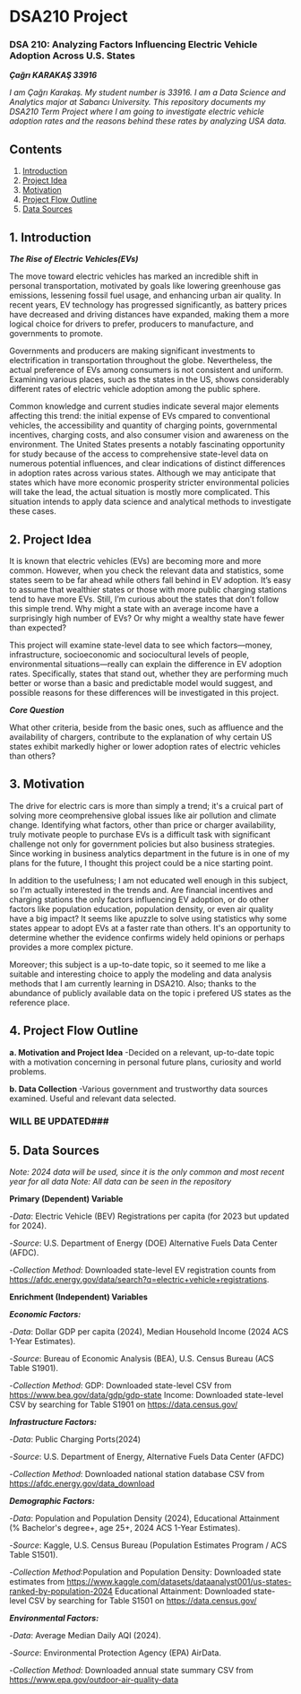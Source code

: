 # DSA210 Project

### DSA 210: Analyzing Factors Influencing Electric Vehicle Adoption Across U.S. States ###
***Çağrı KARAKAŞ 33916***


*I am Çağrı Karakaş. My student number is 33916. I am a Data Science and Analytics major at Sabancı University. This repository documents my DSA210 Term Project where I am going to investigate electric vehicle adoption rates and the reasons behind these rates by analyzing USA data.*



## Contents ##

1) [Introduction](#1-introduction)
2) [Project Idea](#2-project-idea)
3) [Motivation](#3-motivation)
4) [Project Flow Outline](#4-project-flow-outline)
5) [Data Sources](#5-data-sources)


## 1. Introduction ##

***The Rise of Electric Vehicles(EVs)***

The move toward electric vehicles has marked an incredible shift in personal transportation, motivated by goals like lowering greenhouse gas emissions, lessening fossil fuel usage, and enhancing urban air quality. In recent years, EV technology has progressed significantly, as battery prices have decreased and driving distances have expanded, making them a more logical choice for drivers to prefer, producers to manufacture, and governments to promote.

Governments and producers are making significant investments to electrification in transportation throughout the globe. Nevertheless, the actual preference of EVs among consumers is not consistent and uniform. Examining various places, such as the states in the US, shows considerably different rates of electric vehicle adoption among the public sphere.

Common knowledge and current studies indicate several major elements affecting this trend: the initial expense of EVs cmpared to conventional vehicles, the accessibility and quantity of charging points, governmental incentives, charging costs, and also consumer vision and awareness on the environment. The United States presents a notably fascinating opportunity for study because of the access to comprehensive state-level data on numerous potential influences, and clear indications of distinct differences in adoption rates across various states. Although we may anticipate that states which have more economic prosperity stricter environmental policies will take the lead, the actual situation is mostly more complicated. This situation intends to apply data science and analytical methods to investigate these cases.



## 2. Project Idea ##

It is known that electric vehicles (EVs) are becoming more and more common. However, when you check the relevant data and statistics, some states seem to be far ahead while others fall behind in EV adoption. It’s easy to assume that wealthier states or those with more public charging stations tend to have more EVs. Still, I’m curious about the states that don’t follow this simple trend. Why might a state with an average income have a surprisingly high number of EVs? Or why might a wealthy state have fewer than expected? 

This project will examine state-level data to see which factors—money, infrastructure, socioeconomic and sociocultural levels of people, environmental situations—really can explain the difference in EV adoption rates. Specifically, states that stand out, whether they are performing much better or worse than a basic and predictable model would suggest, and possible reasons for these differences will be investigated in this project.

***Core Question***

What other criteria, beside from the basic ones, such as affluence and the availability of chargers, contribute to the explanation of why certain US states exhibit markedly higher or lower adoption rates of electric vehicles than others?



## 3. Motivation ##

The drive for electric cars is more than simply a trend; it's a cruical part of solving more ceomprehensive global issues like air pollution and climate change. Identifying what factors, other than price or charger availability, truly motivate people to purchase EVs is a difficult task with significant challenge not only for government policies but also business strategies. Since working in business analytics department in the future is in one of my plans for the future, I thought this project could be a nice starting point.

In addition to the usefulness; I am not educated well enough in this subject, so I'm actually interested in the trends and. Are financial incentives and charging stations the only factors influencing EV adoption, or do other factors like population education, population density, or even air quality have a big impact? It seems like apuzzle to solve using statistics why some states appear to adopt EVs at a faster rate than others. It's an opportunity to determine whether the evidence confirms widely held opinions or perhaps provides a more complex picture.

Moreover; this subject is a up-to-date topic, so it seemed to me like a suitable and interesting choice to apply the modeling and data analysis methods that I am currently learning in DSA210. Also; thanks to the abundance of publicly available data on the topic i prefered US states as the reference place.



## 4. Project Flow Outline ##

**a. Motivation and Project Idea**
  -Decided on a relevant, up-to-date topic with a motivation concerning in personal future plans, curiosity and world problems.

**b. Data Collection**
  -Various government and trustworthy data sources examined. Useful and relevant data selected.
### WILL BE UPDATED###



## 5. Data Sources ##

*Note: 2024 data will be used, since it is the only common and most recent year for all data*
*Note: All data can be seen in the repository*

**Primary (Dependent) Variable**

  -*Data*: Electric Vehicle (BEV) Registrations per capita (for 2023 but updated    for 2024).

  -*Source*: U.S. Department of Energy (DOE) Alternative Fuels Data Center (AFDC).

  -*Collection Method*: Downloaded state-level EV registration counts from 
    https://afdc.energy.gov/data/search?q=electric+vehicle+registrations.

**Enrichment (Independent) Variables**

***Economic Factors:***

  -*Data*: Dollar GDP per capita (2024), Median Household Income (2024 ACS 1-Year Estimates).

  -*Source*: Bureau of Economic Analysis (BEA), U.S. Census Bureau (ACS Table S1901).

  -*Collection Method*: GDP: Downloaded state-level CSV from
   https://www.bea.gov/data/gdp/gdp-state
    Income: Downloaded state-level CSV by searching for Table S1901 on
    https://data.census.gov/

***Infrastructure Factors:***

  -*Data*: Public Charging Ports(2024)

  -*Source*: U.S. Department of Energy, Alternative Fuels Data Center (AFDC)

  -*Collection Method*: Downloaded national station database CSV from
    https://afdc.energy.gov/data_download
   
***Demographic Factors:***

  -*Data*: Population and Population Density (2024), Educational Attainment (% Bachelor's degree+, age 25+, 2024 ACS 1-Year Estimates).

  -*Source*: Kaggle, U.S. Census Bureau (Population Estimates Program / ACS Table S1501).

  -*Collection Method*:Population and Population Density: Downloaded state estimates from
    https://www.kaggle.com/datasets/dataanalyst001/us-states-ranked-by-population-2024
    Educational Attainment: Downloaded state-level CSV by searching for Table S1501 on
    https://data.census.gov/

***Environmental Factors:***

  -*Data*: Average Median Daily AQI (2024).

  -*Source*: Environmental Protection Agency (EPA) AirData.

  -*Collection Method*: Downloaded annual state summary CSV from
    https://www.epa.gov/outdoor-air-quality-data

    



